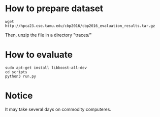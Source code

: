 # How to prepare dataset
```
wget http://hpca23.cse.tamu.edu/cbp2016/cbp2016_evaluation_results.tar.gz
```
Then, unzip the file in a directory "traces/"

# How to evaluate
```
sudo apt-get install libboost-all-dev
cd scripts
python3 run.py
```  

# Notice  
It may take several days on commodity computeres.
